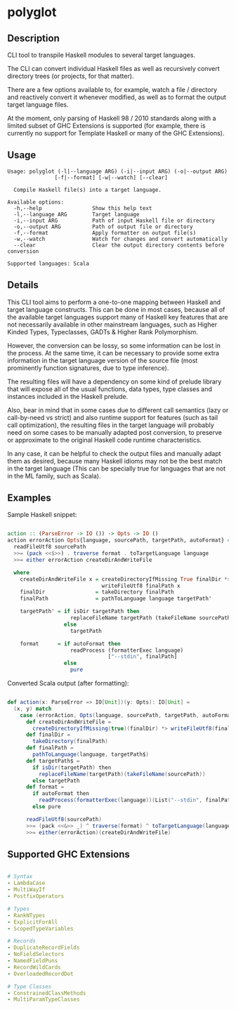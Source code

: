 # polyglot

## Description

CLI tool to transpile Haskell modules to several target languages.

The CLI can convert individual Haskell files as well as recursively
convert directory trees (or projects, for that matter).

There are a few options available to, for example, 
watch a file / directory and reactively convert it whenever modified,
as well as to format the output target language files.

At the moment, only parsing of Haskell 98 / 2010 standards along with a limited subset of GHC Extensions is supported (for example, there is currently no support for Template Haskell or many of the GHC Extensions).

## Usage

```
Usage: polyglot (-l|--language ARG) (-i|--input ARG) (-o|--output ARG) 
               [-f|--format] [-w|--watch] [--clear]

  Compile Haskell file(s) into a target language.

Available options:
  -h,--help                Show this help text
  -l,--language ARG        Target language
  -i,--input ARG           Path of input Haskell file or directory
  -o,--output ARG          Path of output file or directory
  -f,--format              Apply formatter on output file(s)
  -w,--watch               Watch for changes and convert automatically
  --clear                  Clear the output directory contents before conversion

Supported languages: Scala
```

## Details

This CLI tool aims to perform a one-to-one mapping between Haskell and target language constructs.
This can be done in most cases, because all of the available target languages support many of Haskell key features that are not necessarily available in other mainstream languages, such as Higher Kinded Types, Typeclasses, GADTs & Higher Rank Polymorphism.

However, the conversion can be lossy, so some information can be lost in the process. At the same time, it can be necessary to provide some extra information in the target language version of the source file (most prominently function signatures, due to type inference).

The resulting files will have a dependency on some kind of prelude library that will expose all of the usual functions, data types, type classes and instances included in the Haskell prelude.

Also, bear in mind that in some cases due to different call semantics (lazy or call-by-need vs strict) and also runtime support for features (such as tail call optimization), the resulting files in the target language will probably need on some cases to be manually adapted post conversion, to preserve or approximate to the original Haskell code runtime characteristics.

In any case, it can be helpful to check the output files and manually adapt them as desired, because many Haskell idioms may not be the best match in the target language (This can be specially true for languages that are not in the ML family, such as Scala). 


## Examples


Sample Haskell snippet:

```haskell

action :: (ParseError -> IO ()) -> Opts -> IO ()
action errorAction Opts{language, sourcePath, targetPath, autoFormat} =
  readFileUtf8 sourcePath
  >>= (pack <<$>>) . traverse format . toTargetLanguage language
  >>= either errorAction createDirAndWriteFile

  where
    createDirAndWriteFile x = createDirectoryIfMissing True finalDir *>
                              writeFileUtf8 finalPath x
    finalDir                = takeDirectory finalPath
    finalPath               = pathToLanguage language targetPath'

    targetPath' = if isDir targetPath then
                    replaceFileName targetPath (takeFileName sourcePath)
                  else
                    targetPath

    format      = if autoFormat then
                    readProcess (formatterExec language)
                                ["--stdin", finalPath]
                  else
                    pure

```

Converted Scala output (after formatting):

```scala

def action(x: ParseError => IO[Unit])(y: Opts): IO[Unit] =
  (x, y) match
    case (errorAction, Opts(language, sourcePath, targetPath, autoFormat)) =>
      def createDirAndWriteFile =
        createDirectoryIfMissing(true)(finalDir) *> writeFileUtf8(finalPath)(x)
      def finalDir =
        takeDirectory(finalPath)
      def finalPath =
        pathToLanguage(language, targetPath$)
      def targetPath$ =
        if isDir(targetPath) then
          replaceFileName(targetPath)(takeFileName(sourcePath))
        else targetPath
      def format =
        if autoFormat then
          readProcess(formatterExec(language))(List("--stdin", finalPath))
        else pure

      readFileUtf8(sourcePath)
      >>= (pack <<&>> _) ^ traverse(format) ^ toTargetLanguage(language)
      >>= either(errorAction)(createDirAndWriteFile)

```

## Supported GHC Extensions

``` yaml

# Syntax
- LambdaCase
- MultiWayIf
- PostfixOperators

# Types
- RankNTypes
- ExplicitForAll
- ScopedTypeVariables

# Records
- DuplicateRecordFields
- NoFieldSelectors
- NamedFieldPuns
- RecordWildCards
- OverloadedRecordDot

# Type Classes
- ConstrainedClassMethods
- MultiParamTypeClasses

```
